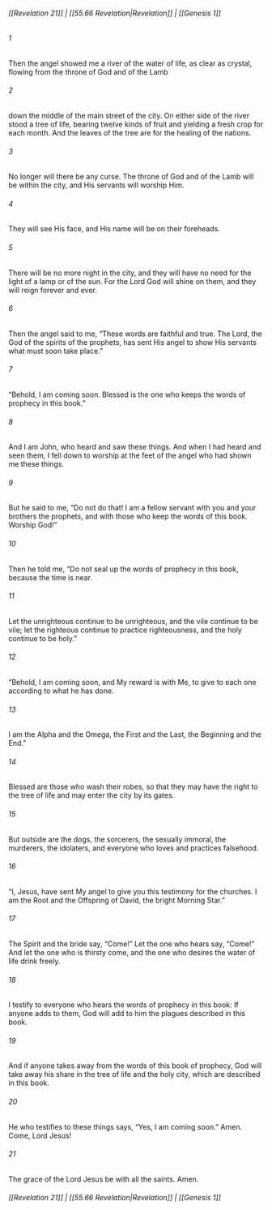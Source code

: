 
###### [[Revelation 21]] | [[55.66 Revelation|Revelation]] | [[Genesis 1]]

###### 1
Then the angel showed me a river of the water of life, as clear as crystal, flowing from the throne of God and of the Lamb
###### 2
down the middle of the main street of the city. On either side of the river stood a tree of life, bearing twelve kinds of fruit and yielding a fresh crop for each month. And the leaves of the tree are for the healing of the nations.
###### 3
No longer will there be any curse. The throne of God and of the Lamb will be within the city, and His servants will worship Him.
###### 4
They will see His face, and His name will be on their foreheads.
###### 5
There will be no more night in the city, and they will have no need for the light of a lamp or of the sun. For the Lord God will shine on them, and they will reign forever and ever.
###### 6
Then the angel said to me, “These words are faithful and true. The Lord, the God of the spirits of the prophets, has sent His angel to show His servants what must soon take place.”
###### 7
“Behold, I am coming soon. Blessed is the one who keeps the words of prophecy in this book.”
###### 8
And I am John, who heard and saw these things. And when I had heard and seen them, I fell down to worship at the feet of the angel who had shown me these things.
###### 9
But he said to me, “Do not do that! I am a fellow servant with you and your brothers the prophets, and with those who keep the words of this book. Worship God!”
###### 10
Then he told me, “Do not seal up the words of prophecy in this book, because the time is near.
###### 11
Let the unrighteous continue to be unrighteous, and the vile continue to be vile; let the righteous continue to practice righteousness, and the holy continue to be holy.”
###### 12
“Behold, I am coming soon, and My reward is with Me, to give to each one according to what he has done.
###### 13
I am the Alpha and the Omega, the First and the Last, the Beginning and the End.”
###### 14
Blessed are those who wash their robes, so that they may have the right to the tree of life and may enter the city by its gates.
###### 15
But outside are the dogs, the sorcerers, the sexually immoral, the murderers, the idolaters, and everyone who loves and practices falsehood.
###### 16
“I, Jesus, have sent My angel to give you this testimony for the churches. I am the Root and the Offspring of David, the bright Morning Star.”
###### 17
The Spirit and the bride say, “Come!” Let the one who hears say, “Come!” And let the one who is thirsty come, and the one who desires the water of life drink freely.
###### 18
I testify to everyone who hears the words of prophecy in this book: If anyone adds to them, God will add to him the plagues described in this book.
###### 19
And if anyone takes away from the words of this book of prophecy, God will take away his share in the tree of life and the holy city, which are described in this book.
###### 20
He who testifies to these things says, “Yes, I am coming soon.” Amen. Come, Lord Jesus!
###### 21
The grace of the Lord Jesus be with all the saints. Amen.

###### [[Revelation 21]] | [[55.66 Revelation|Revelation]] | [[Genesis 1]]
